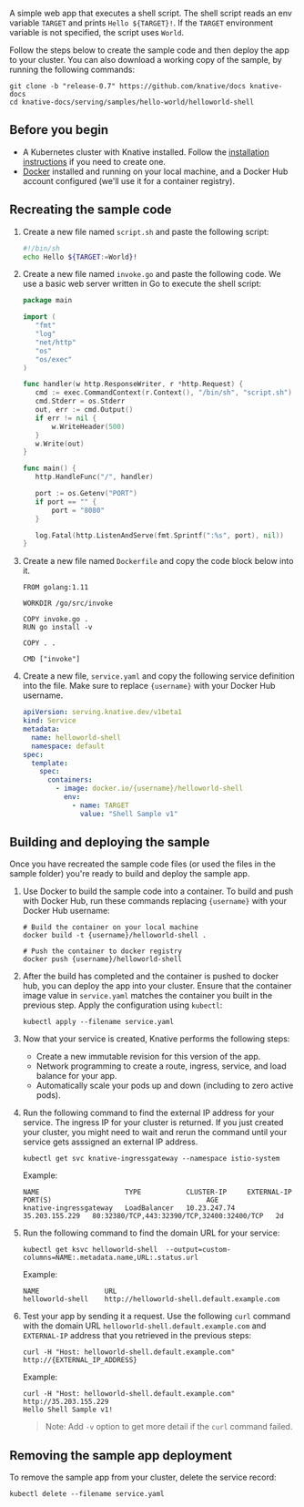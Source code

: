 A simple web app that executes a shell script. The shell script reads an env
variable `TARGET` and prints `Hello ${TARGET}!`. If the `TARGET` environment
variable is not specified, the script uses `World`.

Follow the steps below to create the sample code and then deploy the app to your
cluster. You can also download a working copy of the sample, by running the
following commands:

```shell
git clone -b "release-0.7" https://github.com/knative/docs knative-docs
cd knative-docs/serving/samples/hello-world/helloworld-shell
```

## Before you begin

- A Kubernetes cluster with Knative installed. Follow the
  [installation instructions](../../../install/README.md) if you need to create
  one.
- [Docker](https://www.docker.com) installed and running on your local machine,
  and a Docker Hub account configured (we'll use it for a container registry).

## Recreating the sample code

1. Create a new file named `script.sh` and paste the following script:

   ```sh
   #!/bin/sh
   echo Hello ${TARGET:=World}!
   ```

1. Create a new file named `invoke.go` and paste the following code. We use a
   basic web server written in Go to execute the shell script:

   ```go
   package main

   import (
      "fmt"
      "log"
      "net/http"
      "os"
      "os/exec"
   )

   func handler(w http.ResponseWriter, r *http.Request) {
      cmd := exec.CommandContext(r.Context(), "/bin/sh", "script.sh")
      cmd.Stderr = os.Stderr
      out, err := cmd.Output()
      if err != nil {
          w.WriteHeader(500)
      }
      w.Write(out)
   }

   func main() {
      http.HandleFunc("/", handler)

      port := os.Getenv("PORT")
      if port == "" {
          port = "8080"
      }

      log.Fatal(http.ListenAndServe(fmt.Sprintf(":%s", port), nil))
   }
   ```

1. Create a new file named `Dockerfile` and copy the code block below into it.

   ```docker
   FROM golang:1.11

   WORKDIR /go/src/invoke

   COPY invoke.go .
   RUN go install -v

   COPY . .

   CMD ["invoke"]
   ```

1. Create a new file, `service.yaml` and copy the following service definition
   into the file. Make sure to replace `{username}` with your Docker Hub
   username.

   ```yaml
   apiVersion: serving.knative.dev/v1beta1
   kind: Service
   metadata:
     name: helloworld-shell
     namespace: default
   spec:
     template:
       spec:
         containers:
           - image: docker.io/{username}/helloworld-shell
             env:
               - name: TARGET
                 value: "Shell Sample v1"
   ```

## Building and deploying the sample

Once you have recreated the sample code files (or used the files in the sample
folder) you're ready to build and deploy the sample app.

1. Use Docker to build the sample code into a container. To build and push with
   Docker Hub, run these commands replacing `{username}` with your Docker Hub
   username:

   ```shell
   # Build the container on your local machine
   docker build -t {username}/helloworld-shell .

   # Push the container to docker registry
   docker push {username}/helloworld-shell
   ```

1. After the build has completed and the container is pushed to docker hub, you
   can deploy the app into your cluster. Ensure that the container image value
   in `service.yaml` matches the container you built in the previous step. Apply
   the configuration using `kubectl`:

   ```shell
   kubectl apply --filename service.yaml
   ```

1. Now that your service is created, Knative performs the following steps:

   - Create a new immutable revision for this version of the app.
   - Network programming to create a route, ingress, service, and load balance
     for your app.
   - Automatically scale your pods up and down (including to zero active pods).

1. Run the following command to find the external IP address for your service.
   The ingress IP for your cluster is returned. If you just created your
   cluster, you might need to wait and rerun the command until your service gets
   asssigned an external IP address.

   ```shell
   kubectl get svc knative-ingressgateway --namespace istio-system
   ```

   Example:

   ```shell
   NAME                     TYPE           CLUSTER-IP     EXTERNAL-IP      PORT(S)                                      AGE
   knative-ingressgateway   LoadBalancer   10.23.247.74   35.203.155.229   80:32380/TCP,443:32390/TCP,32400:32400/TCP   2d

   ```

1. Run the following command to find the domain URL for your service:

   ```shell
   kubectl get ksvc helloworld-shell  --output=custom-columns=NAME:.metadata.name,URL:.status.url
   ```

   Example:

   ```shell
   NAME                URL
   helloworld-shell    http://helloworld-shell.default.example.com
   ```

1. Test your app by sending it a request. Use the following `curl` command with
   the domain URL `helloworld-shell.default.example.com` and `EXTERNAL-IP`
   address that you retrieved in the previous steps:

   ```shell
   curl -H "Host: helloworld-shell.default.example.com" http://{EXTERNAL_IP_ADDRESS}
   ```

   Example:

   ```shell
   curl -H "Host: helloworld-shell.default.example.com" http://35.203.155.229
   Hello Shell Sample v1!
   ```

   > Note: Add `-v` option to get more detail if the `curl` command failed.

## Removing the sample app deployment

To remove the sample app from your cluster, delete the service record:

```shell
kubectl delete --filename service.yaml
```
